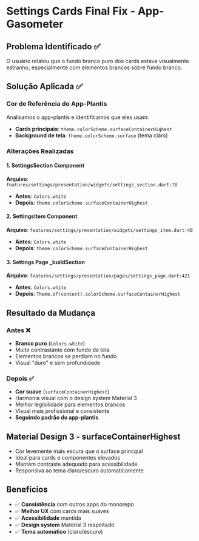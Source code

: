 # Settings Cards Final Fix - App-Gasometer

## Problema Identificado ✅
O usuário relatou que o fundo branco puro dos cards estava visualmente estranho, especialmente com elementos brancos sobre fundo branco.

## Solução Aplicada ✅

### Cor de Referência do App-Plantis
Analisamos o app-plantis e identificamos que eles usam:
- **Cards principais**: `theme.colorScheme.surfaceContainerHighest`
- **Background de tela**: `theme.colorScheme.surface` (tema claro)

### Alterações Realizadas

#### 1. SettingsSection Component
**Arquivo**: `features/settings/presentation/widgets/settings_section.dart:70`
- **Antes**: `Colors.white`
- **Depois**: `theme.colorScheme.surfaceContainerHighest`

#### 2. SettingsItem Component
**Arquivo**: `features/settings/presentation/widgets/settings_item.dart:40`
- **Antes**: `Colors.white`
- **Depois**: `theme.colorScheme.surfaceContainerHighest`

#### 3. Settings Page _buildSection
**Arquivo**: `features/settings/presentation/pages/settings_page.dart:421`
- **Antes**: `Colors.white`
- **Depois**: `Theme.of(context).colorScheme.surfaceContainerHighest`

## Resultado da Mudança

### Antes ❌
- **Branco puro** (`Colors.white`)
- Muito contrastante com fundo da tela
- Elementos brancos se perdiam no fundo
- Visual "duro" e sem profundidade

### Depois ✅
- **Cor suave** (`surfaceContainerHighest`)
- Harmonia visual com o design system Material 3
- Melhor legibilidade para elementos brancos
- Visual mais profissional e consistente
- **Seguindo padrão do app-plantis**

## Material Design 3 - surfaceContainerHighest
- Cor levemente mais escura que o surface principal
- Ideal para cards e componentes elevados
- Mantém contraste adequado para acessibilidade
- Responsiva ao tema claro/escuro automaticamente

## Benefícios
- ✅ **Consistência** com outros apps do monorepo
- ✅ **Melhor UX** com cards mais suaves
- ✅ **Acessibilidade** mantida
- ✅ **Design system** Material 3 respeitado
- ✅ **Tema automático** (claro/escuro)